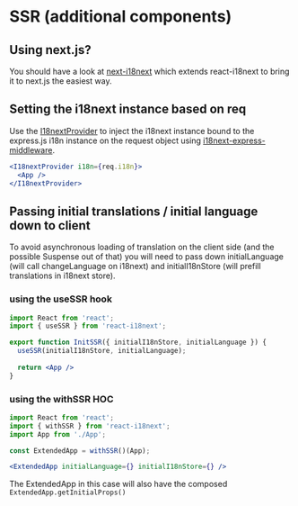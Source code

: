 # SSR \(additional components\)

## Using next.js?

You should have a look at [next-i18next](https://github.com/isaachinman/next-i18next) which extends react-i18next to bring it to next.js the easiest way.

## Setting the i18next instance based on req

Use the [I18nextProvider](i18nextprovider.md) to inject the i18next instance bound to the express.js i18n instance on the request object using [i18next-express-middleware](https://github.com/i18next/i18next-express-middleware).

```jsx
<I18nextProvider i18n={req.i18n}>
  <App />
</I18nextProvider>
```

## Passing initial translations / initial language down to client

To avoid asynchronous loading of translation on the client side \(and the possible Suspense out of that\) you will need to pass down initialLanguage \(will call changeLanguage on i18next\) and initialI18nStore \(will prefill translations in i18next store\).

### using the useSSR hook

```jsx
import React from 'react';
import { useSSR } from 'react-i18next';

export function InitSSR({ initialI18nStore, initialLanguage }) {
  useSSR(initialI18nStore, initialLanguage);
  
  return <App />
}
```

### using the withSSR HOC

```jsx
import React from 'react';
import { withSSR } from 'react-i18next';
import App from './App';

const ExtendedApp = withSSR()(App);

<ExtendedApp initialLanguage={} initialI18nStore={} />
```

The ExtendedApp in this case will also have the composed `ExtendedApp.getInitialProps()`

